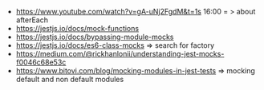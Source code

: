 - https://www.youtube.com/watch?v=gA-uNj2FgdM&t=1s  16:00 = > about afterEach
- https://jestjs.io/docs/mock-functions
- https://jestjs.io/docs/bypassing-module-mocks
- https://jestjs.io/docs/es6-class-mocks => search for factory
- https://medium.com/@rickhanlonii/understanding-jest-mocks-f0046c68e53c
- https://www.bitovi.com/blog/mocking-modules-in-jest-tests => mocking default and non default modules
